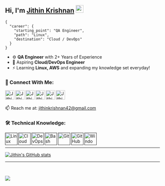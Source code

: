 ## Hi, I'm [Jithin Krishnan](https://github.com/jithinkrishnanrs) <img src="https://raw.githubusercontent.com/MartinHeinz/MartinHeinz/master/wave.gif" width="25px">

```
{
  "career": {
    "starting_point": "QA Engineer",
    "path": "Linux",
    "destination": "Cloud / DevOps"
  }
}
```
- ⚙️ **QA Engineer** with 2+ Years of Experience
- 🌱 Aspiring **Cloud/DevOps Engineer**
- ⚡ Learning **Linux, AWS** and expanding my knowledge set everyday!

### 🔗 Connect With Me:

[<img align="left" alt="Jithin Krishnan | LinkedIn" width="30px" src="https://img.icons8.com/color/48/000000/linkedin-circled--v1.png" />][linkedin]
[<img align="left" alt="Jithin Krishnan | Website" width="30px" src="https://img.icons8.com/color/48/000000/internet--v1.png" />][website]
[<img align="left" alt="Jithin Krishnan | Medium" width="30px" src="https://img.icons8.com/?size=100&id=110611&format=png&color=ffffff" />][medium]
[<img align="left" alt="Jithin Krishnan | Blog" width="30px" src="https://img.icons8.com/nolan/64/google-blog-search.png" />][blog]
[<img align="left" alt="Jithin Krishnan | Twitter" width="30px" src="https://img.icons8.com/color/48/000000/twitter-circled.png" />][twitter]
[<img align="left" alt="Jithin Krishnan | Instagram" width="30px" src="https://img.icons8.com/color/48/000000/instagram-new.png"/>][instagram]

<br>
<br>

📫 Reach me at: jithinkrishnan42@gmail.com

### 🛠️ Technical Knowledge:

[<img align="left" alt="Linux" width="40px" src="https://img.icons8.com/color/48/linux--v1.png"/>]()

[<img align="left" alt="Cloud" width="40px" src="https://img.icons8.com/emoji/48/cloud-emoji.png"/>]()

[<img align="left" alt="DevOps" width="40px" src="https://img.icons8.com/external-flat-juicy-fish/60/external-dev-coding-and-development-flat-flat-juicy-fish.png"/>]()

[<img align="left" alt="Bash" width="40px" src="https://img.icons8.com/bubbles/50/console.png" />]()

[<img align="left" alt="Git" width="40px" src="https://img.icons8.com/color/48/git.png"/>]()

[<img align="left" alt="GitHub" width="40px" src="https://img.icons8.com/color/48/000000/github--v1.png"/>]()

[<img align="left" alt="Windows OS" width="40px" src="https://img.icons8.com/color/48/windows-10.png"/>]()


<br />
<br />

---
[![Jithin's GitHub stats](https://github-readme-stats.vercel.app/api?username=jithinkrishnanrs&show_icons=true&theme=dark&hide=prs)](https://github.com/jithinkrishnanrs)

---
<br />

<!-- [![Top Langs](https://github-readme-stats.vercel.app/api/top-langs/?username=jithinkrishnanrs&&langs_count=10&&layout=compact&theme=dark)](https://github.com/jithinkrishnanrs?tab=repositories) -->

![](https://komarev.com/ghpvc/?username=jithinkrishnanrs&color=blueviolet&label=Profile+Views)

[twitter]: https://twitter.com/i_Violettt
[instagram]: https://www.instagram.com/ji_th_in_._
[linkedin]: https://www.linkedin.com/in/jithinkrishnan-rs
[website]: https://jithinkrishnan.in/
[medium]: https://medium.com/@cloudchic
[blog]: https://blog.jithinkrishnan.in/
